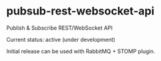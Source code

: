 pubsub-rest-websocket-api
=========================

Publish &amp; Subscribe REST/WebSocket API

Current status: active (under development)

Initial release can be used with RabbitMQ + STOMP plugin.

